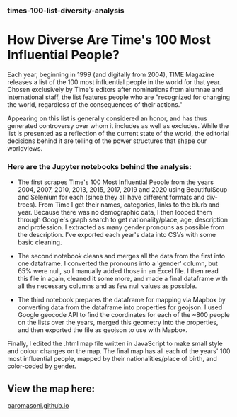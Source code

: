 ### times-100-list-diversity-analysis

# How Diverse Are Time's 100 Most Influential People?

Each year, beginning in 1999 (and digitally from 2004), TIME Magazine releases a list of the 100 most influential people in the world for that year. Chosen exclusively by Time's editors after nominations from alumnae and international staff, the list features people who are "recognized for changing the world, regardless of the consequences of their actions."

Appearing on this list is generally considered an honor, and has thus generated controversy over whom it includes as well as excludes. While the list is presented as a reflection of the current state of the world, the editorial decisions behind it are telling of the power structures that shape our worldviews.

### Here are the Jupyter notebooks behind the analysis: 
- The first scrapes Time's 100 Most Influential People from the years 2004, 2007, 2010, 2013, 2015, 2017, 2019 and 2020 using BeautifulSoup and Selenium for each (since they all have different formats and div-trees). From Time I get their names, categories, links to the blurb and year. Because there was no demographic data, I then looped them through Google's graph search to get nationality/place, age, description and profession. I extracted as many gender pronouns as possible from the description. I've exported each year's data into CSVs with some basic cleaning.

- The second notebook cleans and merges all the data from the first into one dataframe. I converted the pronouns into a 'gender' column, but 65% were null, so I manually added those in an Excel file. I then read this file in again, cleaned it some more, and made a final dataframe with all the necessary columns and as few null values as possible.

- The third notebook prepares the dataframe for mapping via Mapbox by converting data from the dataframe into properties for geojson. I used Google geocode API to find the coordinates for each of the ~800 people on the lists over the years, merged this geometry into the properties, and then exported the file as geojson to use with Mapbox.

Finally, I edited the .html map file written in JavaScript to make small style and colour changes on the map. The final map has all each of the years' 100 most influential people, mapped by their nationalities/place of birth, and color-coded by gender.

## View the map here:
[paromasoni.github.io](https://paromasoni.github.io/)
